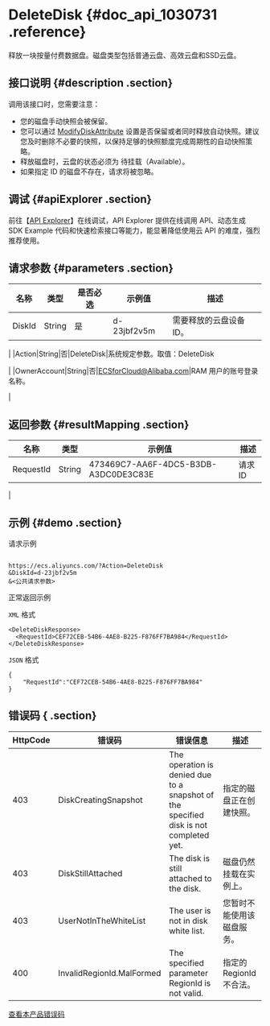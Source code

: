 # DeleteDisk {#doc_api_1030731 .reference}

释放一块按量付费数据盘。磁盘类型包括普通云盘、高效云盘和SSD云盘。

## 接口说明 {#description .section}

调用该接口时，您需要注意：

-   您的磁盘手动快照会被保留。
-   您可以通过 [ModifyDiskAttribute](~~25517~~) 设置是否保留或者同时释放自动快照。建议您及时删除不必要的快照，以保持足够的快照额度完成周期性的自动快照策略。
-   释放磁盘时，云盘的状态必须为 待挂载（Available）。
-   如果指定 ID 的磁盘不存在，请求将被忽略。

## 调试 {#apiExplorer .section}

前往【[API Explorer](https://api.aliyun.com/#product=Ecs&api=DeleteDisk)】在线调试，API Explorer 提供在线调用 API、动态生成 SDK Example 代码和快速检索接口等能力，能显著降低使用云 API 的难度，强烈推荐使用。

## 请求参数 {#parameters .section}

|名称|类型|是否必选|示例值|描述|
|--|--|----|---|--|
|DiskId|String|是|d-23jbf2v5m|需要释放的云盘设备 ID。

 |
|Action|String|否|DeleteDisk|系统规定参数。取值：DeleteDisk

 |
|OwnerAccount|String|否|ECSforCloud@Alibaba.com|RAM 用户的账号登录名称。

 |

## 返回参数 {#resultMapping .section}

|名称|类型|示例值|描述|
|--|--|---|--|
|RequestId|String|473469C7-AA6F-4DC5-B3DB-A3DC0DE3C83E|请求 ID

 |

## 示例 {#demo .section}

请求示例

``` {#request_demo}

https://ecs.aliyuncs.com/?Action=DeleteDisk
&DiskId=d-23jbf2v5m
&<公共请求参数>

```

正常返回示例

`XML` 格式

``` {#xml_return_success_demo}
<DeleteDiskResponse>
  <RequestId>CEF72CEB-54B6-4AE8-B225-F876FF7BA984</RequestId>
</DeleteDiskResponse>

```

`JSON` 格式

``` {#json_return_success_demo}
{
	"RequestId":"CEF72CEB-54B6-4AE8-B225-F876FF7BA984"
}
```

## 错误码 { .section}

|HttpCode|错误码|错误信息|描述|
|--------|---|----|--|
|403|DiskCreatingSnapshot|The operation is denied due to a snapshot of the specified disk is not completed yet.|指定的磁盘正在创建快照。|
|403|DiskStillAttached|The disk is still attached to the disk.|磁盘仍然挂载在实例上。|
|403|UserNotInTheWhiteList|The user is not in disk white list.|您暂时不能使用该磁盘服务。|
|400|InvalidRegionId.MalFormed|The specified parameter RegionId is not valid.|指定的 RegionId 不合法。|

[查看本产品错误码](https://error-center.aliyun.com/status/product/Ecs)

